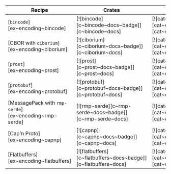 | Recipe | Crates | Categories |
|--------|--------|------------|
| [`bincode`][ex~encoding~bincode] | [![bincode][c~bincode~docs~badge]][c~bincode~docs] | [![cat~encoding][cat~encoding~badge]][cat~encoding] |
| [CBOR with `ciborium`][ex~encoding~ciborium]| [![ciborium][c~ciborium~docs~badge]][c~ciborium~docs] | [![cat~encoding][cat~encoding~badge]][cat~encoding] |
| [`prost`][ex~encoding~prost] | [![prost][c~prost~docs~badge]][c~prost~docs] | [![cat~encoding][cat~encoding~badge]][cat~encoding] |
| [`protobuf`][ex~encoding~protobuf] | [![protobuf][c~protobuf~docs~badge]][c~protobuf~docs] | [![cat~encoding][cat~encoding~badge]][cat~encoding] |
| [MessagePack with `rmp-serde`][ex~encoding~rmp-serde] | [![rmp-serde][c~rmp-serde~docs~badge]][c~rmp-serde~docs] | [![cat~encoding][cat~encoding~badge]][cat~encoding] |
| [Cap'n Proto][ex~encoding~capnp] | [![capnp][c~capnp~docs~badge]][c~capnp~docs] | [![cat~encoding][cat~encoding~badge]][cat~encoding] |
| [Flatbuffers][ex~encoding~flatbuffers] | [![flatbuffers][c~flatbuffers~docs~badge]][c~flatbuffers~docs] | [![cat~encoding][cat~encoding~badge]][cat~encoding] |
